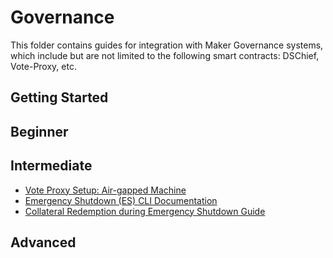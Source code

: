 # Governance

This folder contains guides for integration with Maker Governance systems, which include but are not limited to the following smart contracts: DSChief, Vote-Proxy, etc.

## Getting Started

## Beginner

## Intermediate

- [Vote Proxy Setup: Air-gapped Machine](/governance/vote-proxy-setup-airgapped-machine/vote-proxy-setup-airgapped-machine.md)
- [Emergency Shutdown (ES) CLI Documentation](https://github.com/makerdao/developerguides/blob/master/governance/Emergency-Shutdown-CLI-Documentation.md)
- [Collateral Redemption during Emergency Shutdown Guide](https://github.com/makerdao/developerguides/blob/master/governance/Collateral%20Redemption%20during%20Emergency%20Shutdown.md)

## Advanced
